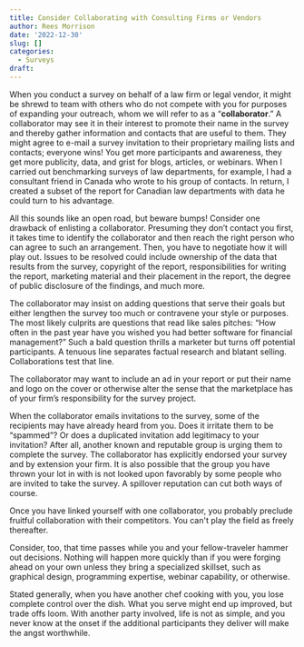 ```yaml
---
title: Consider Collaborating with Consulting Firms or Vendors
author: Rees Morrison
date: '2022-12-30'
slug: []
categories:
  - Surveys
draft:
---
```


When you conduct a survey on behalf of a law firm or legal vendor, it might be shrewd to team with others who do not compete with you for purposes of expanding your outreach, whom we will refer to as a “**collaborator**.”  A collaborator may see it in their interest to promote their name in the survey and thereby gather information and contacts that are useful to them. They might agree to e-mail a survey invitation to their proprietary mailing lists and contacts; everyone wins!   You get more participants and awareness, they get more publicity, data, and grist for blogs, articles, or webinars.  When I carried out benchmarking surveys of law departments, for example, I had a consultant friend in Canada who wrote to his group of contacts.  In return, I created a subset of the report for Canadian law departments with data he could turn to his advantage.  

All this sounds like an open road, but beware bumps!  Consider one drawback of enlisting a collaborator.  Presuming they don’t contact you first, it takes time to identify the collaborator and then reach the right person who can agree to such an arrangement.  Then, you have to negotiate how it will play out. Issues to be resolved could include ownership of the data that results from the survey, copyright of the report, responsibilities for writing the report, marketing material and their placement in the report, the degree of public disclosure of the findings, and much more.

The collaborator may insist on adding questions that serve their goals but either lengthen the survey too much or contravene your style or purposes.   The most likely culprits are questions that read like sales pitches: “How often in the past year have you wished you had better software for financial management?”  Such a bald question thrills a marketer but turns off potential participants. A tenuous line separates factual research and blatant selling.  Collaborations test that line.

The collaborator may want to include an ad in your report or put their name and logo on the cover or otherwise alter the sense that the marketplace has of your firm’s responsibility for the survey project.  

When the collaborator emails invitations to the survey, some of the recipients may have already heard from you. Does it irritate them to be “spammed”? Or does a duplicated invitation add legitimacy to your invitation?  After all, another known and reputable group is urging them to complete the survey.   The collaborator has explicitly endorsed your survey and by extension your firm.  It is also possible that the group you have thrown your lot in with is not looked upon favorably by some people who are invited to take the survey.  A spillover reputation can cut both ways of course.

Once you have linked yourself with one collaborator, you probably preclude fruitful collaboration with their competitors.  You can't play the field as freely thereafter.

Consider, too, that time passes while you and your fellow-traveler hammer out decisions.  Nothing will happen more quickly than if you were forging ahead on your own unless they bring a specialized skillset, such as graphical design, programming expertise, webinar capability, or otherwise.

Stated generally, when you have another chef cooking with you, you lose complete control over the dish.  What you serve might end up improved, but trade offs loom.  With another party involved, life is not as simple, and you never know at the onset if the additional participants they deliver will make the angst worthwhile.
